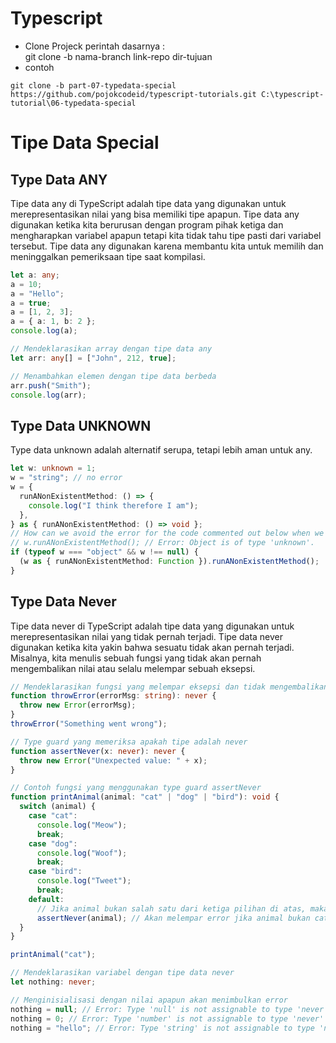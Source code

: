# Typescript

- Clone Projeck
  perintah dasarnya : <br>
  git clone -b nama-branch link-repo dir-tujuan
- contoh

```
git clone -b part-07-typedata-special https://github.com/pojokcodeid/typescript-tutorials.git C:\typescript-tutorial\06-typedata-special
```

# Tipe Data Special

## Type Data ANY

Tipe data any di TypeScript adalah tipe data yang digunakan untuk merepresentasikan nilai yang bisa memiliki tipe apapun. Tipe data any digunakan ketika kita berurusan dengan program pihak ketiga dan mengharapkan variabel apapun tetapi kita tidak tahu tipe pasti dari variabel tersebut. Tipe data any digunakan karena membantu kita untuk memilih dan meninggalkan pemeriksaan tipe saat kompilasi.

```ts
let a: any;
a = 10;
a = "Hello";
a = true;
a = [1, 2, 3];
a = { a: 1, b: 2 };
console.log(a);

// Mendeklarasikan array dengan tipe data any
let arr: any[] = ["John", 212, true];

// Menambahkan elemen dengan tipe data berbeda
arr.push("Smith");
console.log(arr);
```

## Type Data UNKNOWN

Type data unknown adalah alternatif serupa, tetapi lebih aman untuk any.

```ts
let w: unknown = 1;
w = "string"; // no error
w = {
  runANonExistentMethod: () => {
    console.log("I think therefore I am");
  },
} as { runANonExistentMethod: () => void };
// How can we avoid the error for the code commented out below when we don't know the type?
// w.runANonExistentMethod(); // Error: Object is of type 'unknown'.
if (typeof w === "object" && w !== null) {
  (w as { runANonExistentMethod: Function }).runANonExistentMethod();
}
```

## Type Data Never

Tipe data never di TypeScript adalah tipe data yang digunakan untuk merepresentasikan nilai yang tidak pernah terjadi. Tipe data never digunakan ketika kita yakin bahwa sesuatu tidak akan pernah terjadi. Misalnya, kita menulis sebuah fungsi yang tidak akan pernah mengembalikan nilai atau selalu melempar sebuah eksepsi.

```ts
// Mendeklarasikan fungsi yang melempar eksepsi dan tidak mengembalikan nilai
function throwError(errorMsg: string): never {
  throw new Error(errorMsg);
}
throwError("Something went wrong");

// Type guard yang memeriksa apakah tipe adalah never
function assertNever(x: never): never {
  throw new Error("Unexpected value: " + x);
}

// Contoh fungsi yang menggunakan type guard assertNever
function printAnimal(animal: "cat" | "dog" | "bird"): void {
  switch (animal) {
    case "cat":
      console.log("Meow");
      break;
    case "dog":
      console.log("Woof");
      break;
    case "bird":
      console.log("Tweet");
      break;
    default:
      // Jika animal bukan salah satu dari ketiga pilihan di atas, maka tipe animal adalah never
      assertNever(animal); // Akan melempar error jika animal bukan cat, dog, atau bird
  }
}

printAnimal("cat");

// Mendeklarasikan variabel dengan tipe data never
let nothing: never;

// Menginisialisasi dengan nilai apapun akan menimbulkan error
nothing = null; // Error: Type 'null' is not assignable to type 'never'
nothing = 0; // Error: Type 'number' is not assignable to type 'never'
nothing = "hello"; // Error: Type 'string' is not assignable to type 'never'
```
